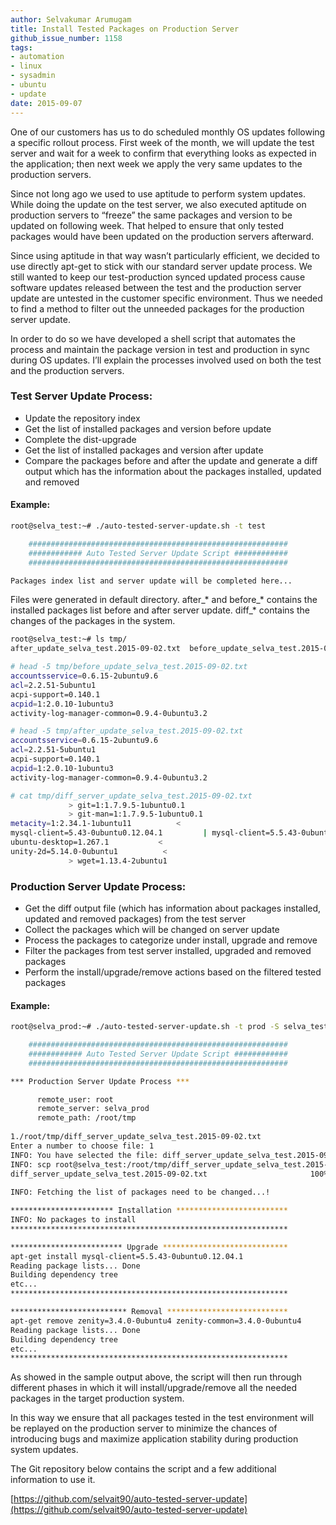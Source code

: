 ```yaml
---
author: Selvakumar Arumugam
title: Install Tested Packages on Production Server
github_issue_number: 1158
tags:
- automation
- linux
- sysadmin
- ubuntu
- update
date: 2015-09-07
---
```




One of our customers has us to do scheduled monthly OS updates following a specific rollout process. First week of the month, we will update the test server and wait for a week to confirm that everything looks as expected in the application; then next week we apply the very same updates to the production servers.

Since not long ago we used to use aptitude to perform system updates. While doing the update on the test server, we also executed aptitude on production servers to “freeze” the same packages and version to be updated on following week. That helped to ensure that only tested packages would have been updated on the production servers afterward.

Since using aptitude in that way wasn’t particularly efficient, we decided to use directly apt-get to stick with our standard server update process. We still wanted to keep our test-production synced updated process cause software updates released between the test and the production server update are untested in the customer specific environment. Thus we needed to find a method to filter out the unneeded packages for the production server update.

In order to do so we have developed a shell script that automates the process and maintain the package version in test and production in sync during OS updates. I’ll explain the processes involved used on both the test and the production servers.

### Test Server Update Process:

- Update the repository index
- Get the list of installed packages and version before update
- Complete the dist-upgrade
- Get the list of installed packages and version after update
- Compare the packages before and after the update and generate a diff output which has the information about the packages installed, updated and removed

#### Example:

```bash
root@selva_test:~# ./auto-tested-server-update.sh -t test

    ##########################################################
    ############ Auto Tested Server Update Script ############
    ##########################################################

Packages index list and server update will be completed here...
```
Files were generated in default directory. after_* and before_* contains the installed packages list before and after server update. diff_* contains the changes of the packages in the system.

```bash
root@selva_test:~# ls tmp/
after_update_selva_test.2015-09-02.txt  before_update_selva_test.2015-09-02.txt  diff_server_update_selva_test.2015-09-02.txt

# head -5 tmp/before_update_selva_test.2015-09-02.txt 
accountsservice=0.6.15-2ubuntu9.6
acl=2.2.51-5ubuntu1
acpi-support=0.140.1
acpid=1:2.0.10-1ubuntu3
activity-log-manager-common=0.9.4-0ubuntu3.2

# head -5 tmp/after_update_selva_test.2015-09-02.txt 
accountsservice=0.6.15-2ubuntu9.6
acl=2.2.51-5ubuntu1
acpi-support=0.140.1
acpid=1:2.0.10-1ubuntu3
activity-log-manager-common=0.9.4-0ubuntu3.2

# cat tmp/diff_server_update_selva_test.2015-09-02.txt 
             > git=1:1.7.9.5-1ubuntu0.1
             > git-man=1:1.7.9.5-1ubuntu0.1
metacity=1:2.34.1-1ubuntu11          <
mysql-client=5.43-0ubuntu0.12.04.1         | mysql-client=5.5.43-0ubuntu0.12.04.1
ubuntu-desktop=1.267.1           <
unity-2d=5.14.0-0ubuntu1          <
             > wget=1.13.4-2ubuntu1
```

### Production Server Update Process:

- Get the diff output file (which has information about packages installed, updated and removed packages) from the test server
- Collect the packages which will be changed on server update
- Process the packages to categorize under install, upgrade and remove
- Filter the packages from test server installed, upgraded and removed packages
- Perform the install/upgrade/remove actions based on the filtered tested packages

#### Example:

```bash
root@selva_prod:~# ./auto-tested-server-update.sh -t prod -S selva_test -U root

    ##########################################################
    ############ Auto Tested Server Update Script ############
    ##########################################################

*** Production Server Update Process ***

      remote_user: root
      remote_server: selva_prod
      remote_path: /root/tmp
    
1./root/tmp/diff_server_update_selva_test.2015-09-02.txt
Enter a number to choose file: 1
INFO: You have selected the file: diff_server_update_selva_test.2015-09-02.txt
INFO: scp root@selva_test:/root/tmp/diff_server_update_selva_test.2015-09-02.txt /root/tmp
diff_server_update_selva_test.2015-09-02.txt                       100%  763     0.8KB/s   00:00  
  
INFO: Fetching the list of packages need to be changed...!

*********************** Installation *************************
INFO: No packages to install
**************************************************************

************************* Upgrade ****************************
apt-get install mysql-client=5.5.43-0ubuntu0.12.04.1
Reading package lists... Done
Building dependency tree
etc...
**************************************************************

************************** Removal ***************************
apt-get remove zenity=3.4.0-0ubuntu4 zenity-common=3.4.0-0ubuntu4
Reading package lists... Done
Building dependency tree
etc...
**************************************************************
```

As showed in the sample output above, the script will then run through different phases in which it will install/upgrade/remove all the needed packages in the target production system. 

In this way we ensure that all packages tested in the test environment will be replayed on the production server to minimize the chances of introducing bugs and maximize application stability during production system updates.

The Git repository below contains the script and a few additional information to use it.

[https://github.com/selvait90/auto-tested-server-update](https://github.com/selvait90/auto-tested-server-update)


